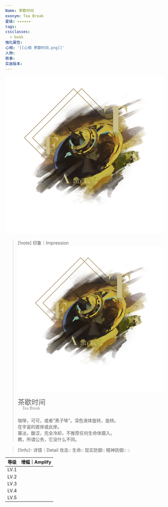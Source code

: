 ```yaml
---
Name: 茶歇时间
exonym: Tea Break
星级: ✦✦✦✦✦✦
tags: 
cssclasses:
  - book
强化属性: 
心相: '[[心相 茶歇时间.png]]'
人物: 
轶事: 
实装版本:
---
```

![cover](assets/茶歇时间｜Tea%20Break.assets/心相%20茶歇时间.png)

> [!note] 印象｜Impression
> ![心相 茶歇时间|inlL|300](assets/茶歇时间｜Tea%20Break.assets/心相%20茶歇时间.png)
> <p style="font-family: '家族宋', sans-serif; font-size: 22px; line-height: 0.75; text-indent: 0;">茶歇时间<br><span style="font-family: serif; font-size: 14px; color: #888888;">　Tea Break</span></p>
> 
> 咖啡，可可，或者“黑子啡”。深色液体旋转，旋转。  
> 在宇宙的彼岸或此岸。  
> 寡淡，酸涩，完全冷却，不推荐任何生命体摄入。  
> 瞧，所谓公务，它没什么不同。

> [!info]- 详情｜Detail
> 攻击:: 
> 生命:: 
> 现实防御:: 
> 精神防御:: 
> :: 

|  等级  | 增幅｜Amplify |
| :--: | :--------: |
| LV.1 |            |
| LV.2 |            |
| LV.3 |            |
| LV.4 |            |
| LV.5 |            |
